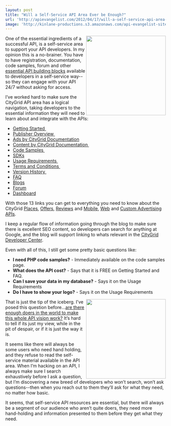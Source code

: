```yaml
---
layout: post
title: "Will a Self-Service API Area Ever be Enough?"
url: 'http://apievangelist.com/2012/04/17/will-a-self-service-api-area-ever-be-enough/'
image: 'http://kinlane-productions.s3.amazonaws.com/api-evangelist-site/blog/Customer-Self-Service.jpg'
---
```


<img src="http://kinlane-productions.s3.amazonaws.com/Customer-Self-Service.jpg" alt="" width="250" align="right" />

One of the essential ingredients of a successful API, is a self-service area to support your API developers. In my opinion this is a no-brainer. You have to have registration, documentation, code samples, forum and other [essential API building blocks][1] available to developers in a self-service way--so they can engage with your API 24/7 without asking for access.

I’ve worked hard to make sure the CityGrid API area has a logical navigation, taking developers to the essential information they will need to learn about and integrate with the APIs:

  * [Getting Started ][2]
  * [Publisher Overview ][3]
  * [Ads by CityGrid Documentation][4] 
  * [Content by CityGrid Documentation ][5]
  * [Code Samples ][6]
  * [SDKs][7] 
  * [Usage Requirements ][8]
  * [Terms and Conditions ][9]
  * [Version History ][10]
  * [FAQ][11] 
  * [Blogs][12] 
  * [Forum][13] 
  * [Dashboard][14]

With those 13 links you can get to everything you need to know about the CityGrid [Places][15], [Offers][16], [Reviews][17] and [Mobile][18], [Web][19] and [Custom Advertising APIs][20].

I keep a regular flow of information going through the blog to make sure there is excellent SEO content, so developers can search for anything at Google, and the blog will support linking to whats relevant in the [CityGrid Developer Center][21].

Even with all of this, I still get some pretty basic questions like:

  * **I need PHP code samples?** \- Immediately available on the code samples page.
  * **What does the API cost?** \- Says that it is FREE on Getting Started and FAQ.
  * **Can I save your data in my database?** \- Says it on the Usage Requirements
  * **Do I have to show your logo?** \- Says it on the Usage Requirements

<img src="http://kinlane-productions.s3.amazonaws.com/api-evangelist/building%20blocks.jpg" alt="" width="250" align="right" />

That is just the tip of the iceberg. I’ve posed this question before...[are there enough doers in the world to make this whole API vision work?][22] It’s hard to tell if its just my view, while in the pit of despair, or if it is just the way it is.

It seems like there will always be some users who need hand holding, and they refuse to read the self-service material available in the API area. When I’m hacking on an API, I always make sure I search exhaustively before I ask a question, but I’m discovering a new breed of developers who won’t search, won’t ask questions--then when you reach out to them they’ll ask for what they need, no matter how basic.

It seems, that self-service API resources are essential, but there will always be a segment of our audience who aren’t quite doers, they need more hand-holding and information presented to them before they get what they need.

   [1]: /2011/03/07/api-area-common-building-blocks/ (essential building blocks)
   [2]: http://docs.citygridmedia.com/display/citygridv2/Getting%20Started
   [3]: http://docs.citygridmedia.com/display/citygridv2/Publisher%20Overview
   [4]: http://docs.citygridmedia.com/display/citygridv2/Ads%20by%20CityGrid
   [5]: http://docs.citygridmedia.com/display/citygridv2/Content%20by%20CityGrid
   [6]: http://docs.citygridmedia.com/display/citygridv2/Code%20Samples
   [7]: http://docs.citygridmedia.com/display/citygridv2/SDKs
   [8]: http://docs.citygridmedia.com/display/citygridv2/Usage%20Requirements
   [9]: http://docs.citygridmedia.com/display/citygridv2/Terms%20and%20Conditions
   [10]: http://docs.citygridmedia.com/display/citygridv2/Version%20history
   [11]: http://docs.citygridmedia.com/display/citygridv2/FAQ
   [12]: http://www.citygridmedia.com/developer/blog/
   [13]: http://www.citygridmedia.com/developer/forum/
   [14]: http://developer.citygridmedia.com/dashboard/
   [15]: http://docs.citygridmedia.com/display/citygridv2/Places%20API (places)
   [16]: http://docs.citygridmedia.com/display/citygridv2/Offers%20API (offer)
   [17]: http://docs.citygridmedia.com/display/citygridv2/Reviews%20API (reviews)
   [18]: http://docs.citygridmedia.com/display/citygridv2/Mobile%20Ads%20API (mobile)
   [19]: http://docs.citygridmedia.com/display/citygridv2/Web%20Ads%20API (web advertising)
   [20]: http://docs.citygridmedia.com/display/citygridv2/Custom%20Ads%20API (custom advertising APIs)
   [21]: http://developer.citygridmedia.com/ (CityGrid Developer Center)
   [22]: /2012/02/13/are-there-enough-doers-for-this-api-vision-to-work/ (Are there enough doers to make this whole API vision work?)
